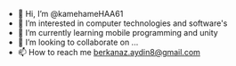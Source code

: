 - 👋 Hi, I’m @kamehameHAA61
- 👀 I’m interested in computer technologies and software's
- 🌱 I’m currently learning mobile programming and unity
- 💞️ I’m looking to collaborate on ...
- 📫 How to reach me berkanaz.aydin8@gmail.com

<!---
kamehameHAA61/kamehameHAA61 is a ✨ special ✨ repository because its `README.md` (this file) appears on your GitHub profile.
You can click the Preview link to take a look at your changes.
--->
